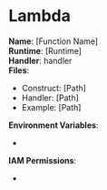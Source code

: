 # Lambda

**Name**: [Function Name]  
**Runtime**: [Runtime]  
**Handler**: handler  
**Files**:

- Construct: [Path]
- Handler: [Path]
- Example: [Path]

**Environment Variables**:

- [Name]: [Value]

**IAM Permissions**:

- [Service]: [Effect]
